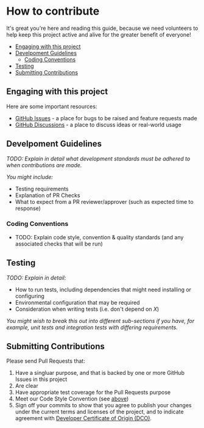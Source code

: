 # How to contribute

It's great you're here and reading this guide, because we need volunteers to help keep this project active and alive for the greater benefit of everyone!

- [Engaging with this project](#engaging-with-this-project)
- [Develpoment Guidelines](#develpoment-guidelines)
  - [Coding Conventions](#coding-conventions)
- [Testing](#testing)
- [Submitting Contributions](#submitting-contributions)

## Engaging with this project

Here are some important resources:
- [GitHub Issues](./issues) - a place for bugs to be raised and feature requests made
- [GitHub Discussions](./discussions) - a place to discuss ideas or real-world usage

## Develpoment Guidelines

*TODO: Explain in detail what development standards must be adhered to when contributions are made.*

*You might include:*
- Testing requirements
- Explanation of PR Checks
- What to expect from a PR reviewer/approver (such as expected time to response)

### Coding Conventions

- TODO: Explain code style, convention & quality standards (and any associated checks that will be run)
  
## Testing

*TODO: Explain in detail:*

- How to run tests, including dependencies that might need installing or configuring
- Environmental configuration that may be required
- Consideration when writing tests (i.e. don't depend on *X*)

*You might wish to break this out into different sub-sections if you have, for example, unit tests and integration tests with differing requirements.*


## Submitting Contributions

Please send Pull Requests that:
1. Have a singluar purpose, and that is backed by one or more GitHub Issues in this project
2. Are clear
3. Have appropriate test coverage for the Pull Requests purpose
4. Meet our Code Style Convention (see [above](#develpoment-guidelines))
5. Sign off your commits to show that you agree to publish your changes under the current terms and licenses of the project, and to indicate agreement with [Developer Certificate of Origin (DCO)](https://developercertificate.org/).

